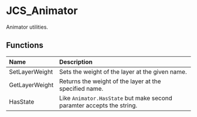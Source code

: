 # JCS_Animator

Animator utilities.

## Functions

| Name           | Description                                                           |
|:---------------|:----------------------------------------------------------------------|
| SetLayerWeight | Sets the weight of the layer at the given name.                       |
| GetLayerWeight | Returns the weight of the layer at the specified name.                |
| HasState       | Like `Animator.HasState` but make second paramter accepts the string. |

